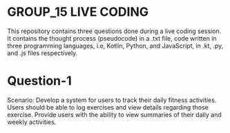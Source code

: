 # GROUP_15 LIVE CODING

This repository contains three questions done during a live coding session. It contains the thought process (pseudocode) in a .txt file, code written in three programming languages, i.e, Kotlin, Python, and JavaScript, in .kt, .py, and .js files respectively. 

# Question-1 
Scenario: Develop a system for users to track their daily fitness activities. 
Users should be able to log exercises and view details regarding those exercise. 
Provide users with the ability to view summaries of their daily and weekly activities.
